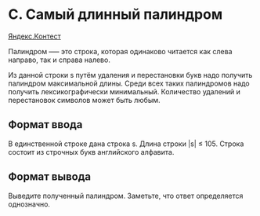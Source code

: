 # C. Самый длинный палиндром

[Яндекс.Контест](https://contest.yandex.ru/contest/26131/problems/C/)

Палиндром —– это строка, которая одинаково читается как слева направо, так и справа налево.

Из данной строки s путём удаления и перестановки букв надо получить палиндром максимальной длины. Среди всех таких палиндромов надо получить лексикографически минимальный. Количество удалений и перестановок символов может быть любым.

## Формат ввода

В единственной строке дана строка s. Длина строки |s| ≤ 105. Строка состоит из строчных букв английского алфавита.

## Формат вывода

Выведите полученный палиндром. Заметьте, что ответ определяется однозначно.